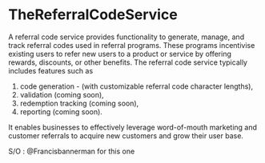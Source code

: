 # TheReferralCodeService
A referral code service provides functionality to generate, manage, and track referral codes used in referral programs. 
These programs incentivise existing users to refer new users to a product or service by offering rewards, discounts, or other benefits. 
The referral code service typically includes features such as 
  1. code generation -  (with customizable referral code character lengths), 
  2. validation (coming soon), 
  3. redemption tracking (coming soon),
  4. reporting (coming soon).
    
It enables businesses to effectively leverage word-of-mouth marketing and customer referrals to acquire new customers and grow their user base.

S/O : @Francisbannerman for this one
